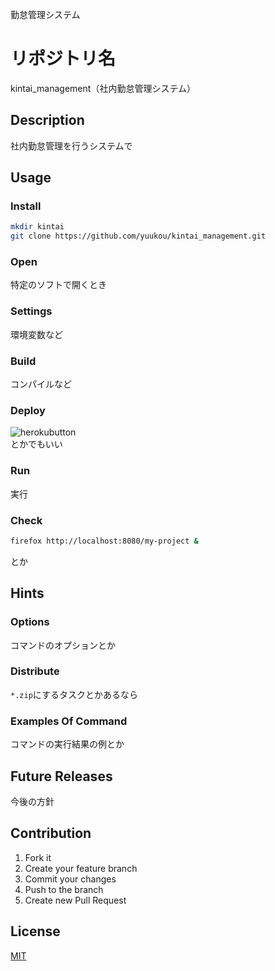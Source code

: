 勤怠管理システム

# リポジトリ名
kintai_management（社内勤怠管理システム）

## Description
社内勤怠管理を行うシステムで

## Usage
### Install
```sh
mkdir kintai
git clone https://github.com/yuukou/kintai_management.git
```

### Open
特定のソフトで開くとき

### Settings
環境変数など

### Build
コンパイルなど

### Deploy
![herokubutton](https://www.herokucdn.com/deploy/button.svg)  
とかでもいい

### Run
実行

### Check
```sh
firefox http://localhost:8080/my-project &
```
とか

## Hints
### Options
コマンドのオプションとか

### Distribute
`*.zip`にするタスクとかあるなら

### Examples Of Command
コマンドの実行結果の例とか

## Future Releases
今後の方針

## Contribution
1. Fork it  
2. Create your feature branch  
3. Commit your changes  
4. Push to the branch  
5. Create new Pull Request

## License
[MIT](LICENSE)

